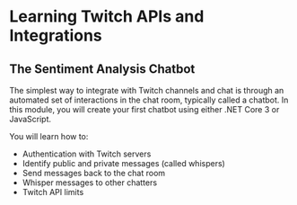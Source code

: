 # Learning Twitch APIs and Integrations

## The Sentiment Analysis Chatbot

The simplest way to integrate with Twitch channels and chat is through an automated set of interactions in the chat room, typically called a chatbot.  In this module, you will create your first chatbot using either .NET Core 3 or JavaScript.

You will learn how to:

  + Authentication with Twitch servers
  + Identify public and private messages (called whispers) 
  + Send messages back to the chat room
  + Whisper messages to other chatters
  + Twitch API limits


 